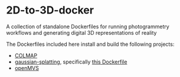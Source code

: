 # 2D-to-3D-docker
A collection of standalone Dockerfiles for running photogrammetry workflows and generating digital 3D representations of reality

The Dockerfiles included here install and build the following projects:
- [COLMAP](https://colmap.github.io/)
- [gaussian-splatting](https://repo-sam.inria.fr/fungraph/3d-gaussian-splatting/), specifically [this Dockerfile](https://github.com/ookami125/gaussian-splatting-docker/blob/docker/Dockerfile) 
- [openMVS](https://github.com/cdcseacave/openMVS)
